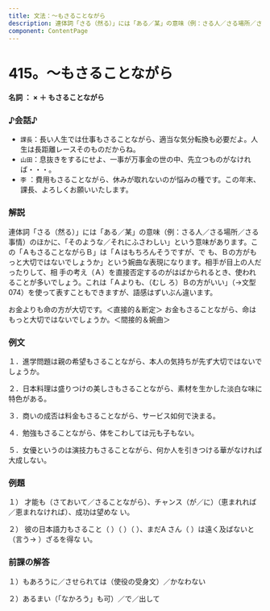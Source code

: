 ```yaml
---
title: 文法：～もさることながら
description: 連体詞「さる（然る）」には「ある／某」の意味（例：さる人／さる場所／さる事情）のほかに、「そのような／それにふさわしい」という意味があります。この「ＡもさることながらＢ」は「Ａはもちろんそうですが、で も、Ｂの方がもっと大切ではないでしょうか」という婉曲な表現になります。相手が目上の人だったりして、相 手の考え（Ａ）を直接否定するのがはばかられるとき、使われることが多いでしょう。これは「Ａよりも、（むし ろ）Ｂの方がいい」（→文型074）を使って表すこともできますが、語感はずいぶん違います。
component: ContentPage
---
```



# 415。～もさることながら
#### 名詞 ： × ＋ もさることながら
### ♪会話♪
- `課長`：長い人生では仕事もさることながら、適当な気分転換も必要だよ。人生は長距離レースそのものだからね。
- `山田`：息抜きをするにせよ、一事が万事金の世の中、先立つものがなければ・・・。
- `李` ：費用もさることながら、休みが取れないのが悩みの種です。この年末、課長、よろしくお願いいたします。
### 解説
連体詞「さる（然る）」には「ある／某」の意味（例：さる人／さる場所／さる事情）のほかに、「そのような／それにふさわしい」という意味があります。この「ＡもさることながらＢ」は「Ａはもちろんそうですが、で も、Ｂの方がもっと大切ではないでしょうか」という婉曲な表現になります。相手が目上の人だったりして、相 手の考え（Ａ）を直接否定するのがはばかられるとき、使われることが多いでしょう。これは「Ａよりも、（むし ろ）Ｂの方がいい」（→文型074）を使って表すこともできますが、語感はずいぶん違います。

お金よりも命の方が大切です。＜直接的＆断定＞ お金もさることながら、命はもっと大切ではないでしょうか。＜間接的＆婉曲＞
### 例文
１．進学問題は親の希望もさることながら、本人の気持ちが先ず大切ではないでしょうか。

２．日本料理は盛りつけの美しさもさることながら、素材を生かした淡白な味に特色がある。

３．商いの成否は料金もさることながら、サービス如何で決まる。

４．勉強もさることながら、体をこわしては元も子もない。

５．女優というのは演技力もさることながら、何か人を引きつける華がなければ大成しない。
### 例題
１） 才能も（さておいて／さることながら）、チャンス（が／に）（恵まれれば／恵まれなければ）、成功は望めな い。

２） 彼の日本語力もさること（ ）（ ）（ ）、まだA さん（ ）は遠く及ばないと（言う→ ）ざるを得な い。
### 前課の解答
１）もあろうに／させられては（使役の受身文）／かなわない

２）あるまい（「なかろう」も可）／で／出して
